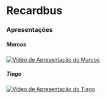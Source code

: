 # Recardbus

### Apresentações

##### Marcos 
[![Vídeo de Apresentação do Marcos](https://img.youtube.com/vi/VKWBUcpG044/0.jpg)](https://www.youtube.com/watch?v=VKWBUcpG044)

##### Tiago
[![Vídeo de Apresentação do Tiago](https://img.youtube.com/vi/jSSRCmgZ5YY/0.jpg)](https://www.youtube.com/watch?v=jSSRCmgZ5YY)
